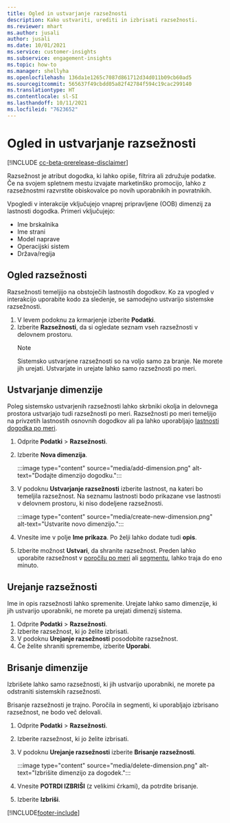 ```yaml
---
title: Ogled in ustvarjanje razsežnosti
description: Kako ustvariti, urediti in izbrisati razsežnosti.
ms.reviewer: mhart
ms.author: jusali
author: jusali
ms.date: 10/01/2021
ms.service: customer-insights
ms.subservice: engagement-insights
ms.topic: how-to
ms.manager: shellyha
ms.openlocfilehash: 136da1e1265c7087d861712d34d011b09cb60ad5
ms.sourcegitcommit: 565637f49cbdd05a82f42784f594c19cac299140
ms.translationtype: HT
ms.contentlocale: sl-SI
ms.lasthandoff: 10/11/2021
ms.locfileid: "7623652"
---
```

# <a name="view-and-create-dimensions"></a>Ogled in ustvarjanje razsežnosti

[!INCLUDE [cc-beta-prerelease-disclaimer](includes/cc-beta-prerelease-disclaimer.md)]

Razsežnost je atribut dogodka, ki lahko opiše, filtrira ali združuje podatke. Če na svojem spletnem mestu izvajate marketinško promocijo, lahko z razsežnostmi razvrstite obiskovalce po novih uporabnikih in povratnikih.  

Vpogledi v interakcije vključujejo vnaprej pripravljene (OOB) dimenzij za lastnosti dogodka. Primeri vključujejo:

- Ime brskalnika
- Ime strani
- Model naprave
- Operacijski sistem
- Država/regija

## <a name="view-dimensions"></a>Ogled razsežnosti

Razsežnosti temeljijo na obstoječih lastnostih dogodkov. Ko za vpogled v interakcijo uporabite kodo za sledenje, se samodejno ustvarijo sistemske razsežnosti.

1. V levem podoknu za krmarjenje izberite **Podatki**. 
1. Izberite **Razsežnosti**, da si ogledate seznam vseh razsežnosti v delovnem prostoru. 
   > [!NOTE]
   > Sistemsko ustvarjene razsežnosti so na voljo samo za branje. Ne morete jih urejati. Ustvarjate in urejate lahko samo razsežnosti po meri.

## <a name="create-a-dimension"></a>Ustvarjanje dimenzije

Poleg sistemsko ustvarjenih razsežnosti lahko skrbniki okolja in delovnega prostora ustvarjajo tudi razsežnosti po meri. Razsežnosti po meri temeljijo na privzetih lastnostih osnovnih dogodkov ali pa lahko uporabljajo [lastnosti dogodka po meri](advanced-SDK-implementation.md).

1. Odprite **Podatki** > **Razsežnosti**.
1. Izberite **Nova dimenzija**.

   :::image type="content" source="media/add-dimension.png" alt-text="Dodajte dimenzijo dogodku.":::

1. V podoknu **Ustvarjanje razsežnosti** izberite lastnost, na kateri bo temeljila razsežnost. Na seznamu lastnosti bodo prikazane vse lastnosti v delovnem prostoru, ki niso dodeljene razsežnosti.
   
   :::image type="content" source="media/create-new-dimension.png" alt-text="Ustvarite novo dimenzijo.":::
      
3. Vnesite ime v polje **Ime prikaza**. Po želji lahko dodate tudi **opis**.
4. Izberite možnost **Ustvari**, da shranite razsežnost. Preden lahko uporabite razsežnost v [poročilu po meri](custom-reports.md) ali [segmentu](segments.md), lahko traja do eno minuto. 

## <a name="edit-a-dimension"></a>Urejanje razsežnosti

Ime in opis razsežnosti lahko spremenite. Urejate lahko samo dimenzije, ki jih ustvarijo uporabniki, ne morete pa urejati dimenzij sistema.


1. Odprite **Podatki** > **Razsežnosti**.
1. Izberite razsežnost, ki jo želite izbrisati.
1. V podoknu **Urejanje razsežnosti** posodobite razsežnost.
1. Če želite shraniti spremembe, izberite **Uporabi**.

## <a name="delete-a-dimension"></a>Brisanje dimenzije

Izbrišete lahko samo razsežnosti, ki jih ustvarijo uporabniki, ne morete pa odstraniti sistemskih razsežnosti.

Brisanje razsežnosti je trajno. Poročila in segmenti, ki uporabljajo izbrisano razsežnost, ne bodo več delovali. 

1. Odprite **Podatki** > **Razsežnosti**.
1. Izberite razsežnost, ki jo želite izbrisati.
1. V podoknu **Urejanje razsežnosti** izberite **Brisanje razsežnosti**.

   :::image type="content" source="media/delete-dimension.png" alt-text="Izbrišite dimenzijo za dogodek.":::

1. Vnesite **POTRDI IZBRIŠI** (z velikimi črkami), da potrdite brisanje. 
1. Izberite **Izbriši**.

[!INCLUDE[footer-include](../includes/footer-banner.md)]
